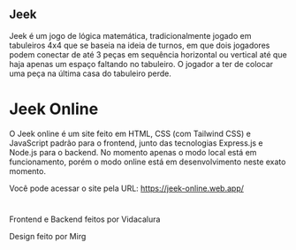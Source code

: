 ## Jeek

Jeek é um jogo de lógica matemática, tradicionalmente jogado em tabuleiros 4x4
que se baseia na ideia de turnos, em que dois jogadores podem conectar de até 3
peças em sequência horizontal ou vertical até que haja apenas um espaço faltando 
no tabuleiro. O jogador a ter de colocar uma peça na última casa do tabuleiro perde.

# Jeek Online

O Jeek online é um site feito em HTML, CSS (com Tailwind CSS) e JavaScript padrão para o frontend,
junto das tecnologias Express.js e Node.js para o backend. No momento apenas o modo local está em
funcionamento, porém o modo online está em desenvolvimento neste exato momento.


Você pode acessar o site pela URL: https://jeek-online.web.app/

#

Frontend e Backend feitos por Vidacalura


Design feito por Mirg